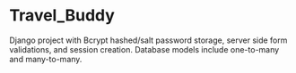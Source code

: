 # Travel_Buddy
Django project with Bcrypt hashed/salt password storage, server side form validations, and session creation. Database models include one-to-many and many-to-many.
